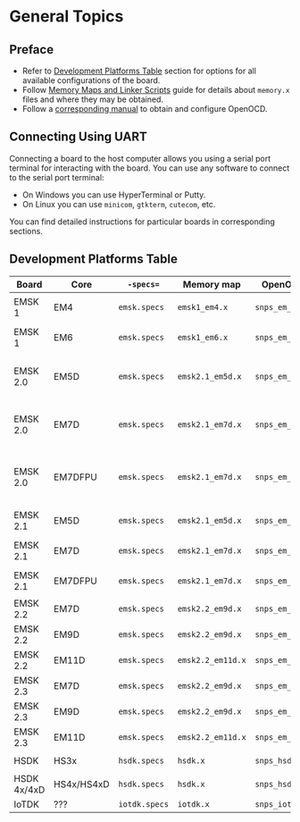 # General Topics

## Preface

* Refer to [Development Platforms Table](#development-platforms-table) section
  for options for all available configurations of the board.
* Follow [Memory Maps and Linker Scripts](./memory.md) guide for details
  about `memory.x` files and where they may be obtained.
* Follow a [corresponding manual](../../platforms/get-openocd.md) to obtain
  and configure OpenOCD.

## Connecting Using UART

Connecting a board to the host computer allows you using a serial port terminal for interacting with the board.
You can use any software to connect to the serial port terminal:

* On Windows you can use HyperTerminal or Putty.
* On Linux you can use `minicom`, `gtkterm`, `cutecom`, etc.

You can find detailed instructions for particular boards in corresponding sections.

## Development Platforms Table

| Board       | Core       | `-specs=`     | Memory map        | OpenOCD config        | GCC options                                                                  |
|-------------|------------|---------------|-------------------|-----------------------|------------------------------------------------------------------------------|
| EMSK 1      | EM4        | `emsk.specs`  | `emsk1_em4.x`     | `snps_em_sk_v1.cfg`   | `-mcpu=em4_dmips -mmpy-option=wlh5`                                          |
| EMSK 1      | EM6        | `emsk.specs`  | `emsk1_em6.x`     | `snps_em_sk_v1.cfg`   | `-mcpu=em4_dmips -mmpy-option=wlh5`                                          |
| EMSK 2.0    | EM5D       | `emsk.specs`  | `emsk2.1_em5d.x`  | `snps_em_sk_v2.1.cfg` | `-mcpu=em4 -mswap -mnorm -mmpy-option=wlh3 -mbarrel-shifter`                 |
| EMSK 2.0    | EM7D       | `emsk.specs`  | `emsk2.1_em7d.x`  | `snps_em_sk_v2.1.cfg` | `-mcpu=em4 -mswap -mnorm -mmpy-option=wlh3 -mbarrel-shifter`                 |
| EMSK 2.0    | EM7DFPU    | `emsk.specs`  | `emsk2.1_em7d.x`  | `snps_em_sk_v2.1.cfg` | `-mcpu=em4 -mswap -mnorm -mmpy-option=wlh3 -mbarrel-shifter -mfpu=fpuda_all` |
| EMSK 2.1    | EM5D       | `emsk.specs`  | `emsk2.1_em5d.x`  | `snps_em_sk_v2.1.cfg` | `-mcpu=em4_dmips -mmpy-option=wlh3`                                          |
| EMSK 2.1    | EM7D       | `emsk.specs`  | `emsk2.1_em7d.x`  | `snps_em_sk_v2.1.cfg` | `-mcpu=em4_dmips -mmpy-option=wlh3`                                          |
| EMSK 2.1    | EM7DFPU    | `emsk.specs`  | `emsk2.1_em7d.x`  | `snps_em_sk_v2.1.cfg` | `-mcpu=em4_fpuda -mmpy-option=wlh3`                                          |
| EMSK 2.2    | EM7D       | `emsk.specs`  | `emsk2.2_em9d.x`  | `snps_em_sk_v2.2.cfg` | `-mcpu=em4_dmips`                                                            |
| EMSK 2.2    | EM9D       | `emsk.specs`  | `emsk2.2_em9d.x`  | `snps_em_sk_v2.2.cfg` | `-mcpu=em4_fpus -mfpu=fpus_all`                                              |
| EMSK 2.2    | EM11D      | `emsk.specs`  | `emsk2.2_em11d.x` | `snps_em_sk_v2.2.cfg` | `-mcpu=em4_fpuda -mfpu=fpuda_all`                                            |
| EMSK 2.3    | EM7D       | `emsk.specs`  | `emsk2.2_em9d.x`  | `snps_em_sk_v2.3.cfg` | `-mcpu=em4_dmips`                                                            |
| EMSK 2.3    | EM9D       | `emsk.specs`  | `emsk2.2_em9d.x`  | `snps_em_sk_v2.3.cfg` | `-mcpu=em4_fpus -mfpu=fpus_all`                                              |
| EMSK 2.3    | EM11D      | `emsk.specs`  | `emsk2.2_em11d.x` | `snps_em_sk_v2.3.cfg` | `-mcpu=em4_fpuda -mfpu=fpuda_all`                                            |
| HSDK        | HS3x       | `hsdk.specs`  | `hsdk.x`          | `snps_hsdk.cfg`       | `-mcpu=hs38_linux`                                                           |
| HSDK 4x/4xD | HS4x/HS4xD | `hsdk.specs`  | `hsdk.x`          | `snps_hsdk_4xd.cfg`   | `-mcpu=hs38_linux`                                                           |
| IoTDK       | ???        | `iotdk.specs` | `iotdk.x`         | `snps_iotdk.cfg`      | `-mcpu=em4_dmips`                                                            |
